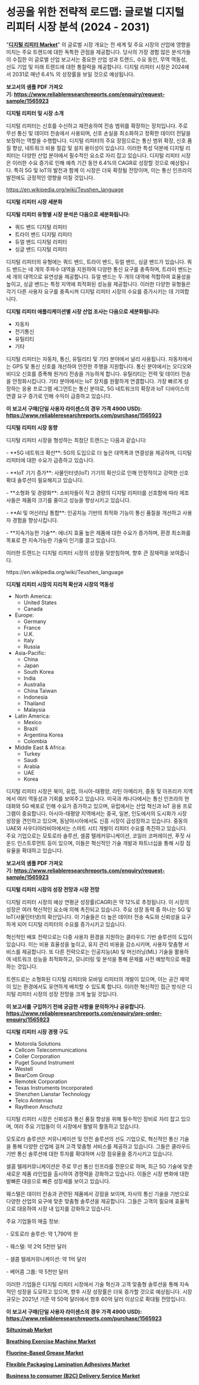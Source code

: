 <p><h1>성공을 위한 전략적 로드맵: 글로벌 디지털 리피터 시장 분석 (2024 - 2031)</h1></p><p>"<strong><a href="https://www.reliableresearchreports.com/digital-repeater-r1565923">디지털 리피터 Market</a></strong>" 의 글로벌 시장 개요는 전 세계 및 주요 시장의 산업에 영향을 미치는 주요 트렌드에 대한 독특한 관점을 제공합니다. 당사의 가장 경험 많은 분석가들이 수집한 이 글로벌 산업 보고서는 중요한 산업 성과 트렌드, 수요 동인, 무역 역동성, 선도 기업 및 미래 트렌드에 대한 통찰력을 제공합니다. 디지털 리피터 시장은 2024에서 2031로 매년 6.4% 의 성장률을 보일 것으로 예상됩니다.</p>
<p><strong>보고서의 샘플 PDF 가져오기:&nbsp;<a href="https://www.reliableresearchreports.com/enquiry/request-sample/1565923">https://www.reliableresearchreports.com/enquiry/request-sample/1565923</a></strong></p>
<p><strong>디지털 리피터 및 시장 소개</strong></p>
<p><p>디지털 리피터는 신호를 수신하고 재전송하여 전송 범위를 확장하는 장치입니다. 주로 무선 통신 및 데이터 전송에서 사용되며, 신호 손실을 최소화하고 정확한 데이터 전달을 보장하는 역할을 수행합니다. 디지털 리피터의 주요 장점으로는 통신 범위 확장, 신호 품질 향상, 네트워크 비용 절감 및 설치 용이성이 있습니다. 이러한 특성 덕분에 디지털 리피터는 다양한 산업 분야에서 필수적인 요소로 자리 잡고 있습니다. 디지털 리피터 시장은 이러한 수요 증가로 인해 예측 기간 동안 6.4%의 CAGR로 성장할 것으로 예상됩니다. 특히 5G 및 IoT의 발전과 함께 이 시장은 더욱 확장될 전망이며, 이는 통신 인프라의 발전에도 긍정적인 영향을 미칠 것입니다.</p></p>
<p><a href="https://en.wikipedia.org/wiki/Teushen_language">https://en.wikipedia.org/wiki/Teushen_language</a></p>
<p><strong>디지털 리피터 시장 세분화</strong></p>
<p><strong>디지털 리피터 유형별 시장 분석은 다음으로 세분화됩니다:</strong></p>
<p><ul><li>쿼드 밴드 디지털 리피터</li><li>트라이 밴드 디지털 리피터</li><li>듀얼 밴드 디지털 리피터</li><li>싱글 밴드 디지털 리피터</li></ul></p>
<p><p>디지털 리피터의 유형에는 쿼드 밴드, 트라이 밴드, 듀얼 밴드, 싱글 밴드가 있습니다. 쿼드 밴드는 네 개의 주파수 대역을 지원하여 다양한 통신 요구를 충족하며, 트라이 밴드는 세 개의 대역으로 유연성을 제공합니다. 듀얼 밴드는 두 개의 대역에 적합하여 효율성을 높이고, 싱글 밴드는 특정 지역에 최적화된 성능을 제공합니다. 이러한 다양한 유형들은 각기 다른 사용자 요구를 충족시켜 디지털 리피터 시장의 수요를 증가시키는 데 기여합니다.</p></p>
<p><strong>디지털 리피터 애플리케이션별 시장 산업 조사는 다음으로 세분화됩니다:</strong></p>
<p><ul><li>자동차</li><li>전기통신</li><li>유틸리티</li><li>기타</li></ul></p>
<p><p>디지털 리피터는 자동차, 통신, 유틸리티 및 기타 분야에서 널리 사용됩니다. 자동차에서는 GPS 및 통신 신호를 개선하여 안전한 주행을 지원합니다. 통신 분야에서는 오디오와 비디오 신호를 증폭해 원거리 전송을 가능하게 합니다. 유틸리티는 전력 및 데이터 전송을 안정화시킵니다. 기타 분야에서는 IoT 장치를 원활하게 연결합니다. 가장 빠르게 성장하는 응용 프로그램 세그먼트는 통신 분야로, 5G 네트워크의 확장과 IoT 디바이스의 연결 요구 증가로 인해 수익이 급증하고 있습니다.</p></p>
<p><strong>이 보고서 구매(단일 사용자 라이센스의 경우 가격 4900 USD): <a href="https://www.reliableresearchreports.com/purchase/1565923">https://www.reliableresearchreports.com/purchase/1565923</a></strong></p>
<p><strong>디지털 리피터 시장 동향</strong></p>
<p><p>디지털 리피터 시장을 형성하는 최첨단 트렌드는 다음과 같습니다:</p><p>- **5G 네트워크 확산**: 5G의 도입으로 더 높은 대역폭과 연결성을 제공하며, 디지털 리피터에 대한 수요가 급증하고 있습니다.</p><p>- **IoT 기기 증가**: 사물인터넷(IoT) 기기의 확산으로 인해 안정적이고 강력한 신호 확대 솔루션이 필요해지고 있습니다.</p><p>- **소형화 및 경량화**: 소비자들이 작고 경량의 디지털 리피터를 선호함에 따라 제조사들은 제품의 크기를 줄이고 성능을 향상시키고 있습니다.</p><p>- **AI 및 머신러닝 통합**: 인공지능 기반의 최적화 기능이 통신 품질을 개선하고 사용자 경험을 향상시킵니다.</p><p>- **지속가능한 기술**: 에너지 효율 높은 제품에 대한 수요가 증가하며, 환경 최소화를 목표로 한 지속가능한 기술이 인기를 끌고 있습니다.</p><p>이러한 트렌드는 디지털 리피터 시장의 성장을 뒷받침하며, 향후 큰 잠재력을 보여줍니다.</p></p>
<p>https://en.wikipedia.org/wiki/Teushen_language</p>
<p><strong>디지털 리피터 시장의 지리적 확산과 시장의 역동성</strong></p>
<p><ul>
    <li>
        North America:
        <ul>
            <li>United States</li>
            <li>Canada</li>
        </ul>
    </li>
    <li>
        Europe:
        <ul>
            <li>Germany</li>
            <li>France</li>
            <li>U.K.</li>
            <li>Italy</li>
            <li>Russia</li>
        </ul>
    </li>
    <li>
        Asia-Pacific:
        <ul>
            <li>China</li>
            <li>Japan</li>
            <li>South Korea</li>
            <li>India</li>
            <li>Australia</li>
            <li>China Taiwan</li>
            <li>Indonesia</li>
            <li>Thailand</li>
            <li>Malaysia</li>
        </ul>
    </li>
    <li>
        Latin America:
        <ul>
            <li>Mexico</li>
            <li>Brazil</li>
            <li>Argentina Korea</li>
            <li>Colombia</li>
        </ul>
    </li>
    <li>
        Middle East & Africa:
        <ul>
            <li>Turkey</li>
            <li>Saudi</li>
            <li>Arabia</li>
            <li>UAE</li>
            <li>Korea</li>
        </ul>
    </li>
    </ul></p>
<p><p>디지털 리피터 시장은 북미, 유럽, 아시아-태평양, 라틴 아메리카, 중동 및 아프리카 지역에서 여러 역동성과 기회를 보여주고 있습니다. 미국과 캐나다에서는 통신 인프라의 현대화와 5G 배포로 인해 수요가 증가하고 있으며, 유럽에서는 산업 혁신과 IoT 응용 프로그램이 중요합니다. 아시아-태평양 지역에서는 중국, 일본, 인도에서의 도시화가 시장 성장을 견인하고 있으며, 동남아시아에서도 신흥 시장이 급성장하고 있습니다. 중동의 UAE와 사우디아라비아에서는 스마트 시티 개발이 리피터 수요를 촉진하고 있습니다. 주요 기업으로는 모토로라 솔루션, 셀콤 텔레커뮤니케이션, 코일러 코퍼레이션, 푸짓 사운드 인스트루먼트 등이 있으며, 이들은 혁신적인 기술 개발과 파트너십을 통해 시장 점유율을 확대하고 있습니다.</p></p>
<p><strong>보고서의 샘플 PDF 가져오기:&nbsp;<a href="https://www.reliableresearchreports.com/enquiry/request-sample/1565923">https://www.reliableresearchreports.com/enquiry/request-sample/1565923</a></strong></p>
<p><strong>디지털 리피터 시장의 성장 전망과 시장 전망</strong></p>
<p><p>디지털 리피터 시장의 예상 연평균 성장률(CAGR)은 약 12%로 추정됩니다. 이 시장의 성장은 여러 혁신적인 요소에 의해 촉진되고 있습니다. 주요 성장 동력 중 하나는 5G 및 IoT(사물인터넷)의 확산입니다. 이 기술들은 더 높은 데이터 전송 속도와 신뢰성을 요구하게 되어 디지털 리피터의 수요를 증가시키고 있습니다.</p><p>혁신적인 배포 전략으로는 다중 사용자 환경을 지원하는 클라우드 기반 솔루션의 도입이 있습니다. 이는 비용 효율성을 높이고, 유지 관리 비용을 감소시키며, 사용자 맞춤형 서비스를 제공합니다. 또 다른 전략으로는 인공지능(AI) 및 머신러닝(ML) 기술을 활용하여 네트워크 성능을 최적화하고, 모니터링 및 분석을 통해 문제를 사전 예방적으로 해결하는 것입니다.</p><p>트렌드로는 소형화된 디지털 리피터와 모바일 리피터의 개발이 있으며, 이는 공간 제약이 있는 환경에서도 유연하게 배치할 수 있도록 합니다. 이러한 혁신적인 접근 방식은 디지털 리피터 시장의 성장 전망을 크게 높일 것입니다.</p></p>
<p><strong>이 보고서를 구입하기 전에 궁금한 사항을 문의하거나 공유합니다. <a href="https://www.reliableresearchreports.com/enquiry/pre-order-enquiry/1565923">https://www.reliableresearchreports.com/enquiry/pre-order-enquiry/1565923</a></strong></p>
<p><strong>디지털 리피터 시장 경쟁 구도</strong></p>
<p><ul><li>Motorola Solutions</li><li>Cellcom Telecommunications</li><li>Coiler Corporation</li><li>Puget Sound Instrument</li><li>Westell</li><li>BearCom Group</li><li>Remotek Corporation</li><li>Texas Instruments Incorporated</li><li>Shenzhen Lianstar Technology</li><li>Telco Antennas</li><li>Raytheon Anschutz</li></ul></p>
<p><p>디지털 리피터 시장은 신뢰성과 통신 품질 향상을 위해 필수적인 장비로 자리 잡고 있으며, 여러 주요 기업들이 이 시장에서 활발히 활동하고 있습니다.</p><p>모토로라 솔루션은 커뮤니케이션 및 안전 솔루션의 선도 기업으로, 혁신적인 통신 기술을 통해 다양한 산업에 걸쳐 고객 맞춤형 서비스를 제공하고 있습니다. 그들은 클라우드 기반 통신 솔루션에 대한 투자를 확대하며 시장 점유율을 증가시키고 있습니다.</p><p>셀콤 텔레커뮤니케이션은 주로 무선 통신 인프라를 전문으로 하며, 최근 5G 기술에 맞춘 새로운 제품 라인업을 출시하여 경쟁력을 강화하고 있습니다. 이들은 시장 변화에 대한 발빠른 대응으로 빠른 성장세를 보이고 있습니다.</p><p>웨스텔은 데이터 전송과 관련된 제품에서 강점을 보이며, 자사의 통신 기술을 기반으로 다양한 산업의 요구에 맞춘 맞춤형 솔루션을 제공합니다. 그들은 고객의 필요에 효율적으로 대응하여 시장 내 입지를 강화하고 있습니다.</p><p>주요 기업들의 매출 정보:</p><p>- 모토로라 솔루션: 약 1,790억 원</p><p>- 웨스텔: 약 2억 5천만 달러</p><p>- 셀콤 텔레커뮤니케이션: 약 1억 달러</p><p>- 베어콤 그룹: 약 5천만 달러</p><p>이러한 기업들은 디지털 리피터 시장에서 기술 혁신과 고객 맞춤형 솔루션을 통해 지속적인 성장을 도모하고 있으며, 향후 시장 성장률은 더욱 증가할 것으로 예상됩니다. 시장 규모는 2021년 기준 약 50억 달러에서 향후 60억 달러 이상으로 확대될 전망입니다.</p></p>
<p><strong>이 보고서 구매(단일 사용자 라이센스의 경우 가격 4900 USD): <a href="https://www.reliableresearchreports.com/purchase/1565923">https://www.reliableresearchreports.com/purchase/1565923</a></strong></p>
<p><strong><p><a href="https://www.linkedin.com/pulse/future-innovation-global-siltuximab-market-growth-opportunities-xcswf?trackingId=6XjZZNs8SzS0IF2RenmUEQ%3D%3D">Siltuximab Market</a></p><p><a href="https://github.com/DixieGrimes/Market-Research-Report-List-1/blob/main/breathing-exercise-machine-market.md">Breathing Exercise Machine Market</a></p><p><a href="https://medium.com/@chloeconn57/fluorine-based-grease-market-outlook-market-share-analysis-growth-trends-market-forecasts-3db08088d2da">Fluorine-Based Grease Market</a></p><p><a href="https://medium.com/@chloeconn57/flexible-packaging-lamination-adhesives-market-report-by-product-type-solvent-based-afc54fa0c706">Flexible Packaging Lamination Adhesives Market</a></p><p><a href="https://issuu.com/reportprime-2/docs/business-to-consumer-b2c-delivery-s_15969b98d588bb">Business to consumer (B2C) Delivery Service Market</a></p></strong></p>
<p></p>